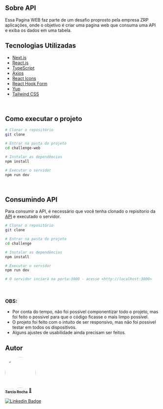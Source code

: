 ## **Sobre API**

Essa Pagina WEB faz parte de um desafio proprosto pela empresa ZRP aplicações, onde o objetivo é criar uma pagina web que consuma uma API e exiba os dados em uma tabela.
<br />

## **Tecnologias Utilizadas**

- [Next.js](https://nextjs.org/)
- [React.js](https://pt-br.reactjs.org/)
- [TypeScript](https://www.typescriptlang.org/)
- [Axios](https://axios-http.com/)
- [React Icons](https://react-icons.github.io/react-icons/)
- [React Hook Form](https://react-hook-form.com/)
- [Yup](https://www.npmjs.com/package/yup)
- [Tailwind CSS](https://tailwindcss.com/)

<br />

## **Como executar o projeto**

```bash
# Clonar o repositório
git clone

# Entrar na pasta do projeto
cd challenge-web

# Instalar as dependências
npm install

# Executar o servidor
npm run dev
```

<br />

## **Consumindo API**

Para consumir a API, é necessário que você tenha clonado o repisitorio da [API](https://nodejs.org/en/) e executado o servidor.

```bash
# Clonar o repositório
git clone

# Entrar na pasta do projeto
cd challenge

# Instalar as dependências
npm install

# Executar o servidor
npm run dev

# O servidor inciará na porta:3000 - acesse <http://localhost:3000>
```

<br />

### **OBS:**

- Por conta do tempo, não foi possivel componentizar todo o projeto, mas foi feito o possivel para que o código ficasse o mais limpo possivel.
- O projeto foi feito com o intuito de ser responsivo, mas não foi possivel testar em todos os dispositivos.
- Alguns ajustes de usabilidade ainda precisam ser feitos.

## **Autor**

<a href="
https://www.linkedin.com/in/tarcio-rocha-79b487173/">
<img style="border-radius: 50%;" src="https://media.licdn.com/dms/image/D4D03AQHK6gto880EIg/profile-displayphoto-shrink_800_800/0/1701653161214?e=1707350400&v=beta&t=a6Ar45BAKZoDVjfXySj6I66C3SPDX1VfqSZ5Yo7rR5Q" width="100px;" alt=""/>
<br />
<sub><b>Tarcio Rocha</b></sub></a> <a href="https://www.linkedin.com/in/tarcio-rocha-79b487173/" title="Tarcio Rocha">🚀</a>
<br />

[![Linkedin Badge](https://img.shields.io/badge/-Tarcio-blue?style=flat-square&logo=Linkedin&logoColor=white&link=https://www.linkedin.com/in/tarcio-rocha-79b487173/)](https://www.linkedin.com/in/tarcio-rocha-79b487173/)
